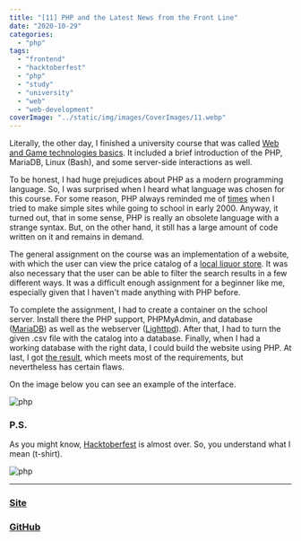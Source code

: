 ```yaml
---
title: "[11] PHP and the Latest News from the Front Line"
date: "2020-10-29"
categories:
  - "php"
tags:
  - "frontend"
  - "hacktoberfest"
  - "php"
  - "study"
  - "university"
  - "web"
  - "web-development"
coverImage: "../static/img/images/CoverImages/11.webp"
---
```


Literally, the other day, I finished a university course that was called [Web and Game technologies basics](https://opetustarjontahaku.lab.fi/search.php?lang=en&term=Web%20ja%20peliteknologian%20perusteet#result-21260). It included a brief introduction of the PHP, MariaDB, Linux (Bash), and some server-side interactions as well.

To be honest, I had huge prejudices about PHP as a modern programming language. So, I was surprised when I heard what language was chosen for this course. For some reason, PHP always reminded me of [times](http://www.arngren.net/) when I tried to make simple sites while going to school in early 2000. Anyway, it turned out, that in some sense, PHP is really an obsolete language with a strange syntax. But, on the other hand, it still has a large amount of code written on it and remains in demand.

The general assignment on the course was an implementation of a website, with which the user can view the price catalog of a [local liquor store](https://www.alko.fi/en/). It was also necessary that the user can be able to filter the search results in a few different ways. It was a difficult enough assignment for a beginner like me, especially given that I haven't made anything with PHP before.

To complete the assignment, I had to create a container on the school server. Install there the PHP support, PHPMyAdmin, and database ([MariaDB](https://mariadb.org/)) as well as the webserver ([Lighttpd](https://www.lighttpd.net/)). After that, I had to turn the given .csv file with the catalog into a database. Finally, when I had a working database with the right data, I could build the website using PHP. At last, I got [the result](https://old.villivald.com/Projects/PHP/), which meets most of the requirements, but nevertheless has certain flaws.

On the image below you can see an example of the interface.

![php](https://reverent-carson-67c52e.netlify.app/static/img/images/11/Screenshot-2020-10-29-at-15.49.29.png)

### P.S.

As you might know, [Hacktoberfest](https://www.create-react-app.com/posts/2020-10-13-10-hacktoberfest/) is almost over. So, you understand what I mean (t-shirt).

![php](https://reverent-carson-67c52e.netlify.app/static/img/images/11/DKjtY63.png)

---

### [Site](https://proj.create-react-app.com/)

### [GitHub](https://github.com/villivald)
